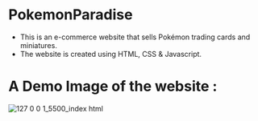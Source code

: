 # PokemonParadise
 - This is an e-commerce website that sells Pokémon trading cards and miniatures.
 - The website is created using HTML, CSS & Javascript. 

# A Demo Image of the website : 
![127 0 0 1_5500_index html](https://github.com/EshaRaicar/PokemonParadise/assets/107826151/b9c1b70d-7be9-4bc6-b4a6-674225ab7a81)

